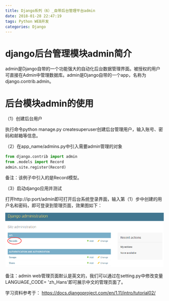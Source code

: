 ```yaml
---
title: Django系列（6）_自带后台管理平台admin
date: 2018-01-28 22:47:19
tags: Python WEB开发
categories: Django
---
```


# django后台管理模块admin简介

admin是Django自带的一个功能强大的自动化后台数据管理界面。被授权的用户可直接在Admin中管理数据库。admin是Django自带的一个app，名称为django.contrib.admin。

# 后台模块admin的使用

（1）创建后台用户

执行命令python manage.py createsuperuser创建后台管理用户，输入账号、密码和邮箱等信息。

（2）在app_name/admins.py中引入需要admin管理的对象

```python
from django.contrib import admin
from .models import Record
admin.site.register(Record)
```

备注：该例子中引入的是Record模型。

（3）启动django应用并测试

打开http://ip:port/admin即可打开后台系统登录界面，输入第（1）步中创建的用户名和密码，即可登录到管理页面，效果图如下：

![django管理页面图](/images/django_6_1.png)

备注：admin web管理页面默认是英文的，我们可以通过在setting.py中修改变量LANGUAGE_CODE= 'zh_Hans'即可展示中文的管理页面了。



学习资料参考于：
https://docs.djangoproject.com/en/1.11/intro/tutorial02/
